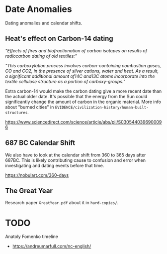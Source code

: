 # Date Anomalies

Dating anomalies and calendar shifts.

## Heat's effect on Carbon-14 dating

*"Effects of fires and biofractionation of carbon isotopes on results of radiocarbon dating of old textiles:"*

*"This carboxylation process involves carbon-containing combustion gases, CO and CO2, in the presence of silver cations, water and heat. As a result, a significant additional amount of14C and13C atoms incorporate into the textile cellulose structure as a portion of carboxy-groups."*

Extra carbon-14 would make the carbon dating give a more recent date than the actual older date. It's possible that the energy from the Sun could significantly change the amount of carbon in the organic material. More info about "burned cities" in `EVIDENCE/civilization-history/human-built-structures`.

https://www.sciencedirect.com/science/article/abs/pii/S0305440396900096

## 687 BC Calendar Shift

We also have to look at the calendar shift from 360 to 365 days after 687BC. This is likely contributing cause to confusion and error when investigating and dating events before that time.

https://nobulart.com/360-days

## The Great Year

Research paper `GreatYear.pdf` about it in `hard-copies/`.

# TODO

Anatoly Fomenko timeline
- https://andreumarfull.com/nc-english/
